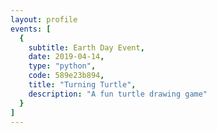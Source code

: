 ```yaml
---
layout: profile
events: [
  {
    subtitle: Earth Day Event,
    date: 2019-04-14,
    type: "python",
    code: 589e23b894,
    title: "Turning Turtle",
    description: "A fun turtle drawing game"
  }
]
---
```

